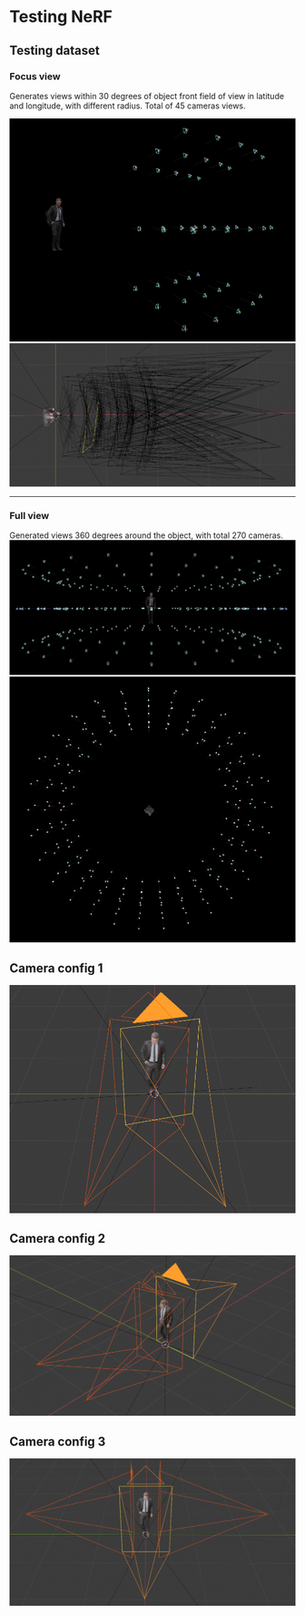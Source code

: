 # Testing NeRF

## Testing dataset

### Focus view

Generates views within 30 degrees of object front field of view in latitude and longitude, with different radius.
Total of 45 cameras views.

![](fig/focus_view_3.png)
![](fig/focus_view_2.png)

---
### Full view
Generated views 360 degrees around the object, with total 270 cameras.
![](fig/full_view_3.png)
![](fig/full_view_4.png)

## Camera config 1
![](fig/config_1.png)


## Camera config 2
![](fig/config_2.png)


## Camera config 3
![](fig/config_3.png)



##  

